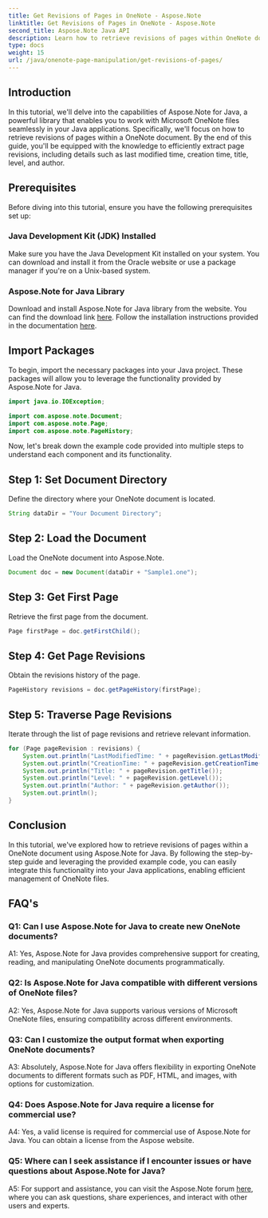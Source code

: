 ```yaml
---
title: Get Revisions of Pages in OneNote - Aspose.Note
linktitle: Get Revisions of Pages in OneNote - Aspose.Note
second_title: Aspose.Note Java API
description: Learn how to retrieve revisions of pages within OneNote documents using Aspose.Note Java. Integrate this into your Java apps for efficient document management.
type: docs
weight: 15
url: /java/onenote-page-manipulation/get-revisions-of-pages/
---
```

## Introduction

In this tutorial, we'll delve into the capabilities of Aspose.Note for Java, a powerful library that enables you to work with Microsoft OneNote files seamlessly in your Java applications. Specifically, we'll focus on how to retrieve revisions of pages within a OneNote document. By the end of this guide, you'll be equipped with the knowledge to efficiently extract page revisions, including details such as last modified time, creation time, title, level, and author.

## Prerequisites

Before diving into this tutorial, ensure you have the following prerequisites set up:

### Java Development Kit (JDK) Installed

Make sure you have the Java Development Kit installed on your system. You can download and install it from the Oracle website or use a package manager if you're on a Unix-based system.

### Aspose.Note for Java Library

Download and install Aspose.Note for Java library from the website. You can find the download link [here](https://releases.aspose.com/note/java/). Follow the installation instructions provided in the documentation [here](https://reference.aspose.com/note/java/).

## Import Packages

To begin, import the necessary packages into your Java project. These packages will allow you to leverage the functionality provided by Aspose.Note for Java.

```java
import java.io.IOException;

import com.aspose.note.Document;
import com.aspose.note.Page;
import com.aspose.note.PageHistory;
```

Now, let's break down the example code provided into multiple steps to understand each component and its functionality.

## Step 1: Set Document Directory

Define the directory where your OneNote document is located.

```java
String dataDir = "Your Document Directory";
```

## Step 2: Load the Document

Load the OneNote document into Aspose.Note.

```java
Document doc = new Document(dataDir + "Sample1.one");
```

## Step 3: Get First Page

Retrieve the first page from the document.

```java
Page firstPage = doc.getFirstChild();
```

## Step 4: Get Page Revisions

Obtain the revisions history of the page.

```java
PageHistory revisions = doc.getPageHistory(firstPage);
```

## Step 5: Traverse Page Revisions

Iterate through the list of page revisions and retrieve relevant information.

```java
for (Page pageRevision : revisions) {
    System.out.println("LastModifiedTime: " + pageRevision.getLastModifiedTime());
    System.out.println("CreationTime: " + pageRevision.getCreationTime());
    System.out.println("Title: " + pageRevision.getTitle());
    System.out.println("Level: " + pageRevision.getLevel());
    System.out.println("Author: " + pageRevision.getAuthor());
    System.out.println();
}
```

## Conclusion

In this tutorial, we've explored how to retrieve revisions of pages within a OneNote document using Aspose.Note for Java. By following the step-by-step guide and leveraging the provided example code, you can easily integrate this functionality into your Java applications, enabling efficient management of OneNote files.

## FAQ's

### Q1: Can I use Aspose.Note for Java to create new OneNote documents?

A1: Yes, Aspose.Note for Java provides comprehensive support for creating, reading, and manipulating OneNote documents programmatically.

### Q2: Is Aspose.Note for Java compatible with different versions of OneNote files?

A2: Yes, Aspose.Note for Java supports various versions of Microsoft OneNote files, ensuring compatibility across different environments.

### Q3: Can I customize the output format when exporting OneNote documents?

A3: Absolutely, Aspose.Note for Java offers flexibility in exporting OneNote documents to different formats such as PDF, HTML, and images, with options for customization.

### Q4: Does Aspose.Note for Java require a license for commercial use?

A4: Yes, a valid license is required for commercial use of Aspose.Note for Java. You can obtain a license from the Aspose website.

### Q5: Where can I seek assistance if I encounter issues or have questions about Aspose.Note for Java?

A5: For support and assistance, you can visit the Aspose.Note forum [here](https://forum.aspose.com/c/note/28), where you can ask questions, share experiences, and interact with other users and experts.

